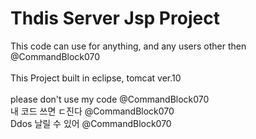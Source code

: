 # Thdis Server Jsp Project

This code can use for anything, and any users other then @CommandBlock070
<br/>
<br/>
This Project built in eclipse, tomcat ver.10
<br/>
<br/>
please don't use my code @CommandBlock070  <br/>
내 코드 쓰면 ㄷ진다 @CommandBlock070 <br/>
Ddos 날릴 수 있어 @CommandBlock070 <br/>
